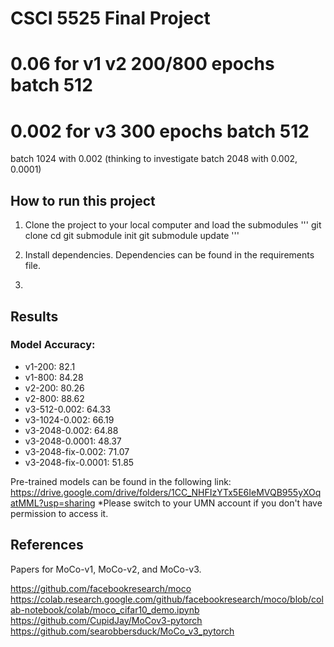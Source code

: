 # CSCI 5525 Final Project

# 0.06 for v1 v2 200/800 epochs batch 512
# 0.002 for v3 300 epochs batch 512
batch 1024 with 0.002
(thinking to investigate batch 2048 with 0.002, 0.0001)

## How to run this project

1. Clone the project to your local computer and load the submodules
'''
git clone <link to this repo>
cd <folder for this repo>
git submodule init
git submodule update
'''

2. Install dependencies. Dependencies can be found in the requirements file.

3. 

## Results

### Model Accuracy:
- v1-200: 82.1
- v1-800: 84.28
- v2-200: 80.26
- v2-800: 88.62
- v3-512-0.002: 64.33
- v3-1024-0.002: 66.19
- v3-2048-0.002: 64.88
- v3-2048-0.0001: 48.37
- v3-2048-fix-0.002: 71.07
- v3-2048-fix-0.0001: 51.85

Pre-trained models can be found in the following link:
https://drive.google.com/drive/folders/1CC_NHFIzYTx5E6IeMVQB955yXOqatMML?usp=sharing
*Please switch to your UMN account if you don't have permission to access it.

## References

Papers for MoCo-v1, MoCo-v2, and MoCo-v3.

https://github.com/facebookresearch/moco
https://colab.research.google.com/github/facebookresearch/moco/blob/colab-notebook/colab/moco_cifar10_demo.ipynb
https://github.com/CupidJay/MoCov3-pytorch
https://github.com/searobbersduck/MoCo_v3_pytorch

